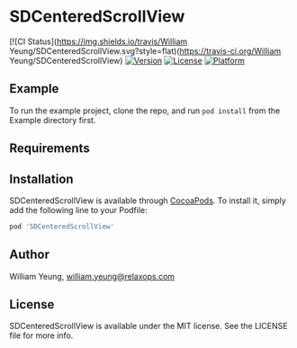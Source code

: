 # SDCenteredScrollView

[![CI Status](https://img.shields.io/travis/William Yeung/SDCenteredScrollView.svg?style=flat)(https://travis-ci.org/William Yeung/SDCenteredScrollView)
[![Version](https://img.shields.io/cocoapods/v/SDCenteredScrollView.svg?style=flat)](https://cocoapods.org/pods/SDCenteredScrollView)
[![License](https://img.shields.io/cocoapods/l/SDCenteredScrollView.svg?style=flat)](https://cocoapods.org/pods/SDCenteredScrollView)
[![Platform](https://img.shields.io/cocoapods/p/SDCenteredScrollView.svg?style=flat)](https://cocoapods.org/pods/SDCenteredScrollView)

## Example

To run the example project, clone the repo, and run `pod install` from the Example directory first.

## Requirements

## Installation

SDCenteredScrollView is available through [CocoaPods](https://cocoapods.org). To install
it, simply add the following line to your Podfile:

```ruby
pod 'SDCenteredScrollView'
```

## Author

William Yeung, william.yeung@relaxops.com

## License

SDCenteredScrollView is available under the MIT license. See the LICENSE file for more info.
